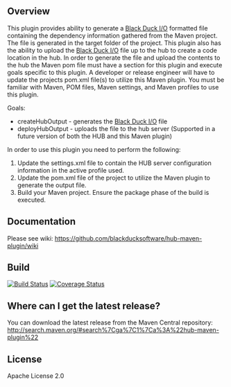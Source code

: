 ## Overview ##
This plugin provides ability to generate a [Black Duck I/O](https://github.com/blackducksoftware/bdio) formatted file containing the dependency information gathered from the Maven project. The file is generated in the target folder of the project. This plugin also has the ability to upload the [Black Duck I/O](https://github.com/blackducksoftware/bdio) file up to the hub to create a code location in the hub. In order to generate the file and upload the contents to the hub the Maven pom file must have a section for this plugin and execute goals specific to this plugin.  A developer or release engineer will have to update the projects pom.xml file(s) to utilize this Maven plugin.  You must be familiar with Maven, POM files, Maven settings, and Maven profiles to use this plugin.

Goals:

* createHubOutput - generates the [Black Duck I/O](https://github.com/blackducksoftware/bdio) file
* deployHubOutput - uploads the file to the hub server  (Supported in a future version of both the HUB and this Maven plugin)

In order to use this plugin you need to perform the following:

1. Update the settings.xml file to contain the HUB server configuration information in the active profile used.
2. Update the pom.xml file of the project to utilize the Maven plugin to generate the output file.
3. Build your Maven project.  Ensure the package phase of the build is executed.

## Documentation ##

Please see wiki: https://github.com/blackducksoftware/hub-maven-plugin/wiki

## Build ##
[![Build Status](https://travis-ci.org/blackducksoftware/hub-maven-plugin.svg?branch=master)](https://travis-ci.org/blackducksoftware/hub-maven-plugin)
[![Coverage Status](https://coveralls.io/repos/github/blackducksoftware/hub-maven-plugin/badge.svg?branch=master)](https://coveralls.io/github/blackducksoftware/hub-maven-plugin?branch=master)

## Where can I get the latest release? ##
You can download the latest release from the Maven Central repository: http://search.maven.org/#search%7Cga%7C1%7Ca%3A%22hub-maven-plugin%22

## License ##
Apache License 2.0 
